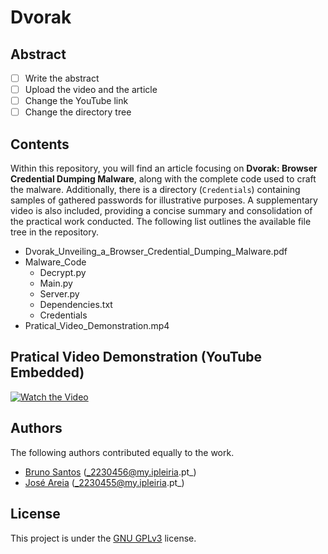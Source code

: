 # Dvorak

## Abstract

- [ ] Write the abstract
- [ ] Upload the video and the article
- [ ] Change the YouTube link
- [ ] Change the directory tree

## Contents

Within this repository, you will find an article focusing on **Dvorak: Browser Credential Dumping Malware**, along with the complete code used to craft the malware. Additionally, there is a directory (`Credentials`) containing samples of gathered passwords for illustrative purposes. A supplementary video is also included, providing a concise summary and consolidation of the practical work conducted. The following list outlines the available file tree in the repository.

- Dvorak_Unveiling_a_Browser_Credential_Dumping_Malware.pdf
- Malware_Code
    - Decrypt.py
    - Main.py
    - Server.py
    - Dependencies.txt
    - Credentials
- Pratical_Video_Demonstration.mp4

## Pratical Video Demonstration (YouTube Embedded)
[![Watch the Video](https://img.youtube.com/vi/xsUgN8ZaIgA/0.jpg)](https://www.youtube.com/watch?v=xsUgN8ZaIgA)

## Authors

The following authors contributed equally to the work.

- [Bruno Santos](https://github.com/brunobertolo) (_2230456@my.ipleiria.pt_)
- [José Areia](https://github.com/joseareia) (_2230455@my.ipleiria.pt_)

## License

This project is under the [GNU GPLv3](https://choosealicense.com/licenses/gpl-3.0/) license.
